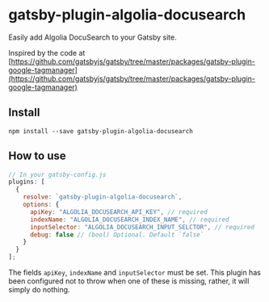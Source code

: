 # gatsby-plugin-algolia-docusearch

Easily add Algolia DocuSearch to your Gatsby site.

Inspired by the code at [https://github.com/gatsbyjs/gatsby/tree/master/packages/gatsby-plugin-google-tagmanager](https://github.com/gatsbyjs/gatsby/tree/master/packages/gatsby-plugin-google-tagmanager)

## Install

`npm install --save gatsby-plugin-algolia-docusearch`

## How to use

```javascript
// In your gatsby-config.js
plugins: [
  {
    resolve: `gatsby-plugin-algolia-docusearch`,
    options: {
      apiKey: "ALGOLIA_DOCUSEARCH_API_KEY", // required
      indexName: "ALGOLIA_DOCUSEARCH_INDEX_NAME", // required
      inputSelector: "ALGOLIA_DOCUSEARCH_INPUT_SELCTOR", // required
      debug: false // (bool) Optional. Default `false`
    }
  }
];
```

The fields `apiKey`, `indexName` and `inputSelector` must be set. This plugin has been configured not to throw when one
of these is missing, rather, it will simply do nothing.
